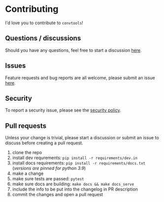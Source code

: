 # Contributing

I'd love you to contribute to `convtools`!

## Questions / discussions

Should you have any questions, feel free to start a discussion
[here](https://github.com/westandskif/convtools/discussions).

## Issues

Feature requests and bug reports are all welcome, please
submit an issue
[here](https://github.com/westandskif/convtools/issues).


## Security 

To report a security issue, please see the
[security policy](https://github.com/westandskif/convtools/security/policy).

## Pull requests

Unless your change is trivial, please start a discussion or submit an issue to
discuss before creating a pull request.

1. clone the repo
1. install dev requrements: `pip install -r requirements/dev.in`
1. install docs requirements: `pip install -r requirements/docs.txt`
   (_versions are pinned for python 3.9_)
1. make a change
1. make sure tests are passed: `pytest`
1. make sure docs are building: `make docs && make docs_serve`
1. include the info to be put into the changelog in PR description
1. commit the changes and open a pull request

